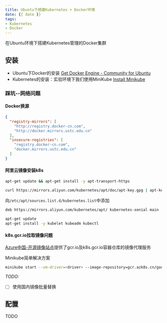 ```yaml
---
title: Ubuntu下搭建Kubernetes + Docker环境
date: {{ date }}
tags: 
- Kubernetes
- Docker
---
```


在Ubuntu环境下搭建Kubernetes管理的Docker集群

## 安装

- Ubuntu下Docker的安装 [Get Docker Engine - Community for Ubuntu](https://docs.docker.com/install/linux/docker-ce/ubuntu/)
- Kubernetes的安装：实验环境下我们使用MiniKube [Install Minikube](https://kubernetes.io/docs/tasks/tools/install-minikube/)

### 踩坑--网络问题

#### Docker换源

```json
{
  "registry-mirrors": [
    "http://registry.docker-cn.com",
    "http://docker.mirrors.ustc.edu.cn"
  ],
  "insecure-registries": [
    "registry.docker-cn.com",
    "docker.mirrors.ustc.edu.cn"
  ]
}
```

#### 阿里云镜像安装k8s

```bash
apt-get update && apt-get install -y apt-transport-https
```

```bash
curl https://mirrors.aliyun.com/kubernetes/apt/doc/apt-key.gpg | apt-key add -
```

向`/etc/apt/sources.list.d/kubernetes.list`中添加

```bash
deb https://mirrors.aliyun.com/kubernetes/apt/ kubernetes-xenial main
```

```bash
apt-get update
apt-get install -y kubelet kubeadm kubectl
```

#### k8s.gcr.io拉取镜像问题

[Azure中国-开源镜像站点](http://mirror.azure.cn/)提供了gcr.io及k8s.gcr.io容器仓库的镜像代理服务

Minikube简单解决方案

```bash
minikube start --vm-driver=<driver> --image-repository=gcr.azk8s.cn/google_containers
```

*TODO:*

- [ ] 使用国内镜像批量替换

## 配置

TODO